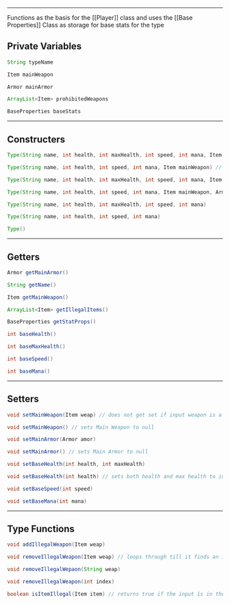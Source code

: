 
----

Functions as the basis for the [[Player]] class and uses the [[Base Properties]] Class as storage for base stats for the type

## Private Variables

```java
String typeName

Item mainWeapon

Armor mainArmor

ArrayList<Item> prohibitedWeapons

BaseProperties baseStats
```

---

## Constructers

```java
Type(String name, int health, int maxHealth, int speed, int mana, Item mainWeapon)

Type(String name, int health, int speed, int mana, Item mainWeapon) // MaxHealth is set to the health

Type(String name, int health, int maxHealth, int speed, int mana, Item mainWeapon, Armor mainArmor)

Type(String name, int health, int speed, int mana, Item mainWeapon, Armor, mainArmor)

Type(String name, int health, int maxHealth, int speed, int mana)

Type(String name, int health, int speed, int mana)

Type()
```

---

## Getters

```java
Armor getMainArmor()

String getName()

Item getMainWeapon()

ArrayList<Item> getIllegalItems()

BaseProperties getStatProps()

int baseHealth()

int baseMaxHealth()

int baseSpeed()

int baseMana()

```

---

## Setters

```java
void setMainWeapon(Item weap) // does not get set if input weapon is a heal item

void setMainWeapon() // sets Main Weapon to null

void setMainArmor(Armor amor)

void setMainArmor() // sets Main Armor to null

void setBaseHealth(int health, int maxHealth)

void setBaseHealth(int health) // sets both health and max health to input

void setBaseSpeed(int speed)

void setBaseMana(int mana)
```

---

## Type Functions

```java
void addIllegalWeapon(Item weap)

void removeIllegalWeapon(Item weap) // loops through till it finds an item with the same name and removed it

void removeIllegalWepaon(String weap) 

void removeIllegalWeapon(int index)

boolean isItemIllegal(Item item) // returns true if the input is in the prohibited weapons list
```